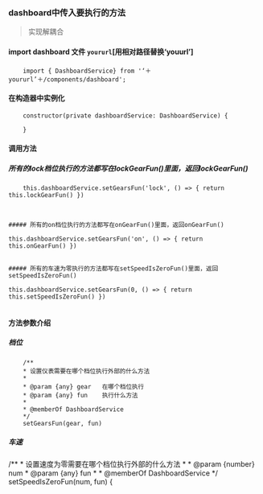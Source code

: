 ### dashboard中传入要执行的方法

> 实现解耦合

#### import dashboard 文件 `yoururl`[用相对路径替换‘youurl’]

```
    import { DashboardService} from '‘＋yoururl’＋/components/dashboard';

```

#### 在构造器中实例化

```
    constructor(private dashboardService: DashboardService) {

    }
```
#### 调用方法

##### 所有的lock档位执行的方法都写在lockGearFun()里面，返回lockGearFun()

```
    this.dashboardService.setGearsFun('lock', () => { return this.lockGearFun() })

    

##### 所有的on档位执行的方法都写在onGearFun()里面，返回onGearFun()

```
    this.dashboardService.setGearsFun('on', () => { return this.onGearFun() })

      
```

##### 所有的车速为零执行的方法都写在setSpeedIsZeroFun()里面，返回setSpeedIsZeroFun()

```
    this.dashboardService.setGearsFun(0, () => { return this.setSpeedIsZeroFun() })

      
```  
```

#### 方法参数介绍

##### 档位
```
    /**
    * 设置仪表需要在哪个档位执行外部的什么方法
    * 
    * @param {any} gear   在哪个档位执行
    * @param {any} fun    执行什么方法
    * 
    * @memberOf DashboardService
    */
    setGearsFun(gear, fun) 
```


##### 车速

/**
     * 设置速度为零需要在哪个档位执行外部的什么方法
     * 
     * @param {number} num
     * @param {any} fun
     * 
     * @memberOf DashboardService
     */
    setSpeedIsZeroFun(num, fun) {